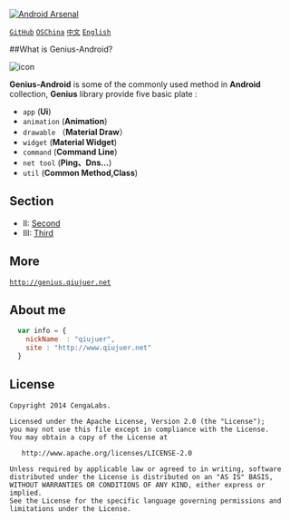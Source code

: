 ﻿[![Android Arsenal](https://img.shields.io/badge/Android%20Arsenal-Genius--Android-brightgreen.svg?style=flat)](https://android-arsenal.com/details/1/1463)

[`GitHub`](https://github.com/qiujuer/Genius-Android) [`OSChina`](http://git.oschina.net/qiujuer/Genius-Android) [`中文`](README-ZH.md) [`English`](README.md) 


##What is Genius-Android?

![icon](https://raw.githubusercontent.com/qiujuer/Genius-Android/gh-pages/assets/images/logo.png)

**Genius-Android** is some of the commonly used method in **Android** collection, **Genius** library provide five basic plate :

* `app` (**Ui**)
* `animation` (**Animation**)
* `drawable` （**Material Draw**）
* `widget` (**Material Widget**)
* `command` (**Command Line**)
* `net tool` (**Ping、Dns...**)
* `util` (**Common Method,Class**)


## Section

* II: [Second](develop-second) 
* III: [Third](develop-third) 


## More

[`http://genius.qiujuer.net`](http://genius.qiujuer.net)


## About me

```javascript
  var info = {
    nickName  : "qiujuer",
    site : "http://www.qiujuer.net"
  }
```


License
--------

    Copyright 2014 CengaLabs.

    Licensed under the Apache License, Version 2.0 (the "License");
    you may not use this file except in compliance with the License.
    You may obtain a copy of the License at

       http://www.apache.org/licenses/LICENSE-2.0

    Unless required by applicable law or agreed to in writing, software
    distributed under the License is distributed on an "AS IS" BASIS,
    WITHOUT WARRANTIES OR CONDITIONS OF ANY KIND, either express or implied.
    See the License for the specific language governing permissions and
    limitations under the License.


